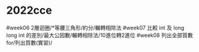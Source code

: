 # 2022cce
  #week06 2層迴圈/*等腰三角形/約分/輾轉相除法
  #week07 比較 int  及 long long int 的差別/最大公因數/輾轉相除法/10進位轉2進位
  #week08 列出全部質數for/列出質數(實習)/
